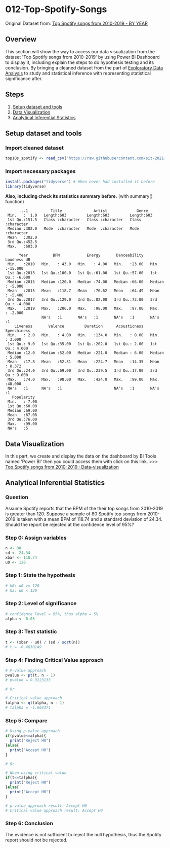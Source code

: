 # 012-Top-Spotify-Songs

Original Dataset from: [Top Spotify songs from 2010-2019 - BY YEAR](https://www.kaggle.com/leonardopena/top-spotify-songs-from-20102019-by-year)

## Overview

This section will show the way to access our data visualization from the dataset 'Top Spotify songs from 2010-2019' by using Power BI Dashboard to display it, including explain the steps to do hypothesis testing and its conclusion. By bringing a cleaned dataset from the part of [Exploratory Data Analysis](https://github.com/sit-2021-int214/012-Top-Spotify-Songs/blob/main/01-EDA.md) to study and statistical inference with representing statistical significance after.

## Steps

1. [Setup dataset and tools](#setup-dataset-and-tools)
2. [Data Visualization](#data-visualization)
3. [Analytical Inferential Statistics](#analytical-inferential-statistics)

## Setup dataset and tools

### Import cleaned dataset

```r
top10s_spotify <- read_csv("https://raw.githubusercontent.com/sit-2021-int214/012-Top-Spotify-Songs/main/top10s-spotify-cleaned.csv")
```

### Import necessary packages

```r
install.packages("tidyverse") # When never had installed it before
library(tidyverse)
```

**Also, including check its statistics summary before.** (with summary() function)

```
      ...1          Title              Artist             Genre
 Min.   :  1.0   Length:603         Length:603         Length:603
 1st Qu.:151.5   Class :character   Class :character   Class :character
 Median :302.0   Mode  :character   Mode  :character   Mode  :character
 Mean   :302.0
 3rd Qu.:452.5
 Max.   :603.0

      Year           BPM            Energy       Danceability    Loudness dB
 Min.   :2010   Min.   : 43.0   Min.   : 4.00   Min.   :23.00   Min.   :-15.000
 1st Qu.:2013   1st Qu.:100.0   1st Qu.:61.00   1st Qu.:57.00   1st Qu.: -6.000
 Median :2015   Median :120.0   Median :74.00   Median :66.00   Median : -5.000
 Mean   :2015   Mean   :118.7   Mean   :70.62   Mean   :64.49   Mean   : -5.488
 3rd Qu.:2017   3rd Qu.:129.0   3rd Qu.:82.00   3rd Qu.:73.00   3rd Qu.: -4.000
 Max.   :2019   Max.   :206.0   Max.   :98.00   Max.   :97.00   Max.   : -2.000
                NA's   :1       NA's   :1       NA's   :1       NA's   :1
    Liveness       Valence         Duration      Acousticness    Speechiness
 Min.   : 2.0   Min.   : 4.00   Min.   :134.0   Min.   : 0.00   Min.   : 3.000
 1st Qu.: 9.0   1st Qu.:35.00   1st Qu.:202.0   1st Qu.: 2.00   1st Qu.: 4.000
 Median :12.0   Median :52.00   Median :221.0   Median : 6.00   Median : 5.000
 Mean   :17.8   Mean   :52.31   Mean   :224.7   Mean   :14.35   Mean   : 8.372
 3rd Qu.:24.0   3rd Qu.:69.00   3rd Qu.:239.5   3rd Qu.:17.00   3rd Qu.: 9.000
 Max.   :74.0   Max.   :98.00   Max.   :424.0   Max.   :99.00   Max.   :48.000
 NA's   :1      NA's   :1                       NA's   :1       NA's   :1
   Popularity
 Min.   : 7.00
 1st Qu.:60.00
 Median :69.00
 Mean   :67.08
 3rd Qu.:76.00
 Max.   :99.00
 NA's   :5
```

## Data Visualization

In this part, we create and display the data on the dashboard by BI Tools named 'Power BI' then you could access them with click on this link. >>> [Top Spotify songs from 2010-2019 : Data-visualization](https://app.powerbi.com/view?r=eyJrIjoiYTdiYjVhZjctMDkyYy00YzllLTg5ODctNDE1MTZiNzZhN2NlIiwidCI6IjZmNDQzMmRjLTIwZDItNDQxZC1iMWRiLWFjMzM4MGJhNjMzZCIsImMiOjEwfQ%3D%3D)

## Analytical Inferential Statistics

### Question

Assume Spotify reports that the BPM of the their top songs from 2010-2019 is greater than 120. Suppose a sample of 80 Spotify top songs from 2010-2019 is taken with a mean BPM of 118.74 and a standard deviation of 24.34. Should the report be rejected at the confidence level of 95%?

### Step 0: Assign variables

```r
n <- 80
sd <- 24.34
xbar <- 118.74
u0 <- 120
```

### Step 1: State the hypothesis

```r
# h0: u0 >= 120
# ha: u0 < 120
```

### Step 2: Level of significance

```r
# confidence level = 95%, thus alpha = 5%
alpha <- 0.05
```

### Step 3: Test statistic

```r
t <- (xbar - u0) / (sd / sqrt(n))
# t = -0.4630149
```

### Step 4: Finding Critical Value approach

```r
# P-value approach
pvalue <- pt(t, n - 1)
# pvalue = 0.3223133

# Or

# Critical value approach
talpha <- qt(alpha, n - 1)
# talpha = -1.664371
```

### Step 5: Compare

```r
# Using p-value approach
if(pvalue<=alpha){
  print("Reject H0")
}else{
  print("Accept H0")
}

# Or

# When using critical value
if(t<=talpha){
  print("Reject H0")
}else{
  print("Accept H0")
}

# p-value approach result: Accept H0
# Critical value approach result: Accept H0
```

### Step 6: Conclusion

The evidence is not sufficient to reject the null hypothesis, thus the Spotify report should not be rejected.
